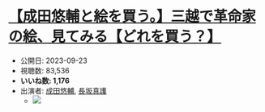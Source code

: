 # [【成田悠輔と絵を買う。】三越で革命家の絵、見てみる【どれを買う？】](https://www.youtube.com/watch?v=8IA9B5MK13w)
-   公開日: 2023-09-23
-   視聴数: 83,536
-   **いいね数: 1,176**
-   出演者: [成田悠輔](/rehacq_fan/people/成田悠輔 "wikilink"), [長坂真護](/rehacq_fan/people/長坂真護 "wikilink")
    - [![](https://img.youtube.com/vi/8IA9B5MK13w/hqdefault.jpg)](https://www.youtube.com/watch?v=8IA9B5MK13w)
